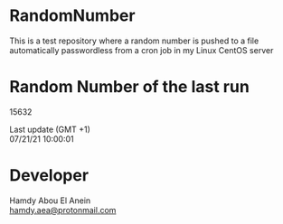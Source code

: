 # RandomNumber    
This is a test repository where a random number is pushed to a file automatically passwordless from a cron job in my Linux CentOS server    
# Random Number of the last run   
15632
      
Last update (GMT +1)    
07/21/21 10:00:01
# Developer    
Hamdy Abou El Anein   
hamdy.aea@protonmail.com
